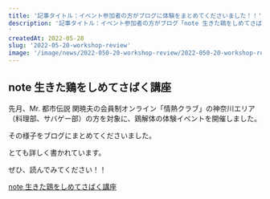 ```yaml
---
title: '記事タイトル：イベント参加者の方がブログに体験をまとめてくださいました！！'
description: '記事タイトル：イベント参加者の方がブログ「note 生きた鶏をしめてさばく講座」に体験をまとめてくださいました！!
'
createdAt: 2022-05-20
slug: '2022-05-20-workshop-review'
image: '/image/news/2022-050-20-workshop-review/2022-050-20-workshop-review.jpeg'
---
```


## note 生きた鶏をしめてさばく講座

先月、Mr. 都市伝説 関暁夫の会員制オンライン「情熱クラブ」の神奈川エリア（料理部、サバゲー部）の方を対象に、鶏解体の体験イベントを開催しました。

その様子をブログにまとめてくださいました。

とても詳しく書かれています。

ぜひ、読んでみてください！！

[note 生きた鶏をしめてさばく講座](https://note.com/jyonetsuclub/n/n243139b48334)
